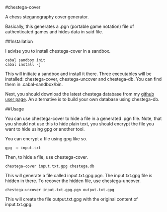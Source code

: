 #chestega-cover

A chess steganography cover generator.

Basically, this generates a .pgn (portable game notation) file
of authenticated games and hides data in said file.

##Installation

I advise you to install chestega-cover in a sandbox.

    cabal sandbox init
    cabal install -j

This will initiate a sandbox and install it there. Three executables
will be installed: chestega-cover, chestega-uncover and chestega-db.
You can find them in .cabal-sandbox/bin.

Next, you should download the latest chestega database from my [github user page](http://joelkarli.github.com).
An alternative is to build your own database using chestega-db.

##Usage

You can use chestega-cover to hide a file in a generated .pgn file. Note, that you should not use this
to hide plain text, you should encrypt the file you want to hide using gpg or another tool.

You can encrypt a file using gpg like so.

    gpg -c input.txt

Then, to hide a file, use chestega-cover.

    chestega-cover input.txt.gpg chestega.db

This will generate a file called input.txt.gpg.pgn. The input.txt.gpg file is hidden in there.
To recover the hidden file, use chestega-uncover.

    chestega-uncover input.txt.gpg.pgn output.txt.gpg

This will create the file output.txt.gpg with the original content of input.txt.gpg.